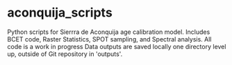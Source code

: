# aconquija_scripts
 Python scripts for Sierrra de Aconquija age calibration model. Includes BCET code, Raster Statistics, SPOT sampling, and Spectral analysis. All code is a work in progress 
Data outputs are saved locally one directory level up, outside of Git repository in 'outputs'. 
